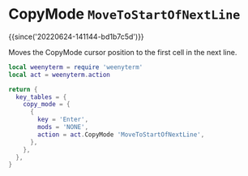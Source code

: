 # CopyMode `MoveToStartOfNextLine`

{{since('20220624-141144-bd1b7c5d')}}

Moves the CopyMode cursor position to the first cell in the next line.

```lua
local weenyterm = require 'weenyterm'
local act = weenyterm.action

return {
  key_tables = {
    copy_mode = {
      {
        key = 'Enter',
        mods = 'NONE',
        action = act.CopyMode 'MoveToStartOfNextLine',
      },
    },
  },
}
```



